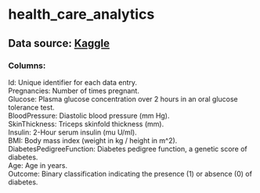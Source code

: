 # health_care_analytics
## Data source: [Kaggle](https://www.kaggle.com/datasets/nanditapore/healthcare-diabetes)<br>
### Columns:<br>
Id: Unique identifier for each data entry.<br>
Pregnancies: Number of times pregnant.<br>
Glucose: Plasma glucose concentration over 2 hours in an oral glucose tolerance test.<br>
BloodPressure: Diastolic blood pressure (mm Hg).<br>
SkinThickness: Triceps skinfold thickness (mm).<br>
Insulin: 2-Hour serum insulin (mu U/ml).<br>
BMI: Body mass index (weight in kg / height in m^2).<br>
DiabetesPedigreeFunction: Diabetes pedigree function, a genetic score of diabetes.<br>
Age: Age in years.<br>
Outcome: Binary classification indicating the presence (1) or absence (0) of diabetes.<br>
